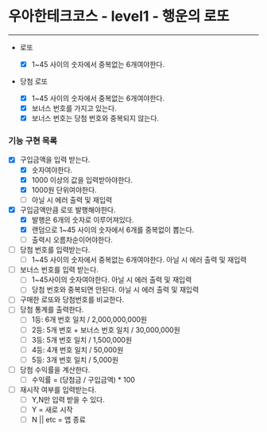 # 우아한테크코스 - level1 - 행운의 로또

---

- 로또

  - [x] 1~45 사이의 숫자에서 중복없는 6개여야한다.

- 당첨 로또

  - [x] 1~45 사이의 숫자에서 중복없는 6개여야한다.
  - [x] 보너스 번호를 가지고 있는다.
  - [x] 보너스 번호는 당첨 번호와 중복되지 않는다.

### 기능 구현 목록

- [x] 구입금액을 입력 받는다.
  - [x] 숫자여야한다.
  - [x] 1000 이상의 값을 입력받아야한다.
  - [x] 1000원 단위여야한다.
  - [ ] 아닐 시 에러 출력 및 재입력
- [x] 구입금액만큼 로또 발행해야한다.
  - [x] 발행은 6개의 숫자로 이루어져있다.
  - [x] 랜덤으로 1~45 사이의 숫자에서 6개를 중복없이 뽑는다.
  - [ ] 출력시 오름차순이어야한다.
- [ ] 당첨 번호를 입력받는다.
  - [ ] 1~45 사이의 숫자에서 중복없는 6개여야한다. 아닐 시 에러 출력 및 재입력
- [ ] 보너스 번호를 입력 받는다.
  - [ ] 1~45사이의 숫자여야한다. 아닐 시 에러 출력 및 재입력
  - [ ] 당첨 번호와 중복되면 안된다. 아닐 시 에러 출력 및 재입력
- [ ] 구매한 로또와 당첨번호를 비교한다.
- [ ] 당첨 통계를 출력한다.
  - [ ] 1등: 6개 번호 일치 / 2,000,000,000원
  - [ ] 2등: 5개 번호 + 보너스 번호 일치 / 30,000,000원
  - [ ] 3등: 5개 번호 일치 / 1,500,000원
  - [ ] 4등: 4개 번호 일치 / 50,000원
  - [ ] 5등: 3개 번호 일치 / 5,000원
- [ ] 당첨 수익률을 계산한다.
  - [ ] 수익률 = (당첨금 / 구입금액) \* 100
- [ ] 재시작 여부를 입력받는다.
  - [ ] Y,N만 입력 받을 수 있다.
  - [ ] Y = 새로 시작
  - [ ] N || etc = 앱 종료
